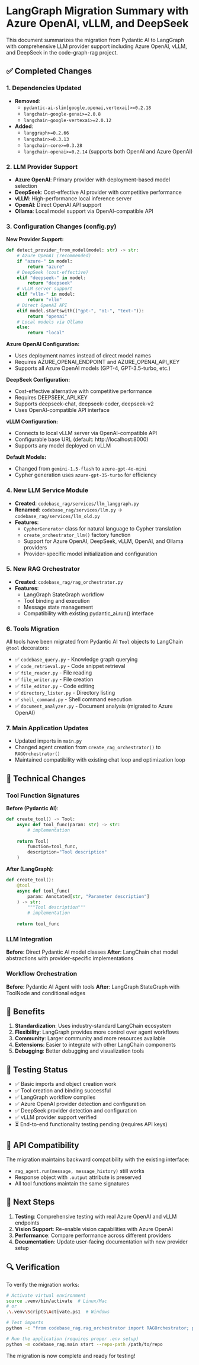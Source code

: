 # LangGraph Migration Summary with Azure OpenAI, vLLM, and DeepSeek

This document summarizes the migration from Pydantic AI to LangGraph with comprehensive LLM provider support including Azure OpenAI, vLLM, and DeepSeek in the code-graph-rag project.

## ✅ Completed Changes

### 1. Dependencies Updated
- **Removed**: 
  - `pydantic-ai-slim[google,openai,vertexai]>=0.2.18`
  - `langchain-google-genai>=2.0.8`
  - `langchain-google-vertexai>=2.0.12`
- **Added**: 
  - `langgraph>=0.2.66`
  - `langchain>=0.3.13`
  - `langchain-core>=0.3.28`
  - `langchain-openai>=0.2.14` (supports both OpenAI and Azure OpenAI)

### 2. LLM Provider Support
- **Azure OpenAI**: Primary provider with deployment-based model selection
- **DeepSeek**: Cost-effective AI provider with competitive performance
- **vLLM**: High-performance local inference server
- **OpenAI**: Direct OpenAI API support
- **Ollama**: Local model support via OpenAI-compatible API

### 3. Configuration Changes (config.py)

**New Provider Support:**
```python
def detect_provider_from_model(model: str) -> str:
    # Azure OpenAI (recommended)
    if "azure-" in model:
        return "azure"
    # DeepSeek (cost-effective)
    elif "deepseek-" in model:
        return "deepseek"
    # vLLM server support
    elif "vllm-" in model:
        return "vllm"
    # Direct OpenAI API
    elif model.startswith(("gpt-", "o1-", "text-")):
        return "openai"
    # Local models via Ollama
    else:
        return "local"
```

**Azure OpenAI Configuration:**
- Uses deployment names instead of direct model names
- Requires AZURE_OPENAI_ENDPOINT and AZURE_OPENAI_API_KEY
- Supports all Azure OpenAI models (GPT-4, GPT-3.5-turbo, etc.)

**DeepSeek Configuration:**
- Cost-effective alternative with competitive performance
- Requires DEEPSEEK_API_KEY
- Supports deepseek-chat, deepseek-coder, deepseek-v2
- Uses OpenAI-compatible API interface

**vLLM Configuration:**
- Connects to local vLLM server via OpenAI-compatible API
- Configurable base URL (default: http://localhost:8000)
- Supports any model deployed on vLLM

**Default Models:**
- Changed from `gemini-1.5-flash` to `azure-gpt-4o-mini`
- Cypher generation uses `azure-gpt-35-turbo` for efficiency

### 4. New LLM Service Module
- **Created**: `codebase_rag/services/llm_langgraph.py`
- **Renamed**: `codebase_rag/services/llm.py` → `codebase_rag/services/llm_old.py`
- **Features**:
  - `CypherGenerator` class for natural language to Cypher translation
  - `create_orchestrator_llm()` factory function
  - Support for Azure OpenAI, DeepSeek, vLLM, OpenAI, and Ollama providers
  - Provider-specific model initialization and configuration

### 5. New RAG Orchestrator
- **Created**: `codebase_rag/rag_orchestrator.py`
- **Features**:
  - LangGraph StateGraph workflow
  - Tool binding and execution
  - Message state management
  - Compatibility with existing pydantic_ai.run() interface

### 6. Tools Migration
All tools have been migrated from Pydantic AI `Tool` objects to LangChain `@tool` decorators:

- ✅ `codebase_query.py` - Knowledge graph querying
- ✅ `code_retrieval.py` - Code snippet retrieval
- ✅ `file_reader.py` - File reading
- ✅ `file_writer.py` - File creation
- ✅ `file_editor.py` - Code editing
- ✅ `directory_lister.py` - Directory listing
- ✅ `shell_command.py` - Shell command execution
- ✅ `document_analyzer.py` - Document analysis (migrated to Azure OpenAI)

### 7. Main Application Updates
- Updated imports in `main.py`
- Changed agent creation from `create_rag_orchestrator()` to `RAGOrchestrator()`
- Maintained compatibility with existing chat loop and optimization loop

## 🔧 Technical Changes

### Tool Function Signatures
**Before (Pydantic AI)**:
```python
def create_tool() -> Tool:
    async def tool_func(param: str) -> str:
        # implementation
    
    return Tool(
        function=tool_func,
        description="Tool description"
    )
```

**After (LangGraph)**:
```python
def create_tool():
    @tool
    async def tool_func(
        param: Annotated[str, "Parameter description"]
    ) -> str:
        """Tool description"""
        # implementation
    
    return tool_func
```

### LLM Integration
**Before**: Direct Pydantic AI model classes
**After**: LangChain chat model abstractions with provider-specific implementations

### Workflow Orchestration
**Before**: Pydantic AI Agent with tools
**After**: LangGraph StateGraph with ToolNode and conditional edges

## 🚀 Benefits

1. **Standardization**: Uses industry-standard LangChain ecosystem
2. **Flexibility**: LangGraph provides more control over agent workflows
3. **Community**: Larger community and more resources available
4. **Extensions**: Easier to integrate with other LangChain components
5. **Debugging**: Better debugging and visualization tools

## 🧪 Testing Status

- ✅ Basic imports and object creation work
- ✅ Tool creation and binding successful
- ✅ LangGraph workflow compiles
- ✅ Azure OpenAI provider detection and configuration
- ✅ DeepSeek provider detection and configuration
- ✅ vLLM provider support verified
- ⏳ End-to-end functionality testing pending (requires API keys)

## 🔄 API Compatibility

The migration maintains backward compatibility with the existing interface:
- `rag_agent.run(message, message_history)` still works
- Response object with `.output` attribute is preserved
- All tool functions maintain the same signatures

## 📝 Next Steps

1. **Testing**: Comprehensive testing with real Azure OpenAI and vLLM endpoints
2. **Vision Support**: Re-enable vision capabilities with Azure OpenAI
3. **Performance**: Compare performance across different providers
4. **Documentation**: Update user-facing documentation with new provider setup

## 🔍 Verification

To verify the migration works:

```bash
# Activate virtual environment
source .venv/bin/activate  # Linux/Mac
# or
.\.venv\Scripts\Activate.ps1  # Windows

# Test imports
python -c "from codebase_rag.rag_orchestrator import RAGOrchestrator; print('✅ Success')"

# Run the application (requires proper .env setup)
python -m codebase_rag.main start --repo-path /path/to/repo
```

The migration is now complete and ready for testing!
